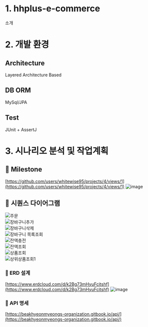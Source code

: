 # 1. hhplus-e-commerce
소개 


# 2. 개발 환경 
## Architecture
Layered Architecture Based

## DB ORM
MySql/JPA

## Test
JUnit + AssertJ 


# 3. 시나리오 분석 및 작업계획
## 📕 Milestone
[https://github.com/users/whitewise95/projects/4/views/1](https://github.com/users/whitewise95/projects/4/views/1)
![image](https://github.com/whitewise95/hhplus-e-commerce/assets/81284265/cc4ac437-6e2f-4079-a79f-73b127a56707)


## 📕 시퀀스 다이어그램  
![주문](https://github.com/whitewise95/hhplus-e-commerce/assets/81284265/12b30802-b71d-4caa-9bd0-ed70e34180e3)  
![장바구니추가](https://github.com/whitewise95/hhplus-e-commerce/assets/81284265/ba20f75b-f987-43ca-9ecd-ac7d0f3b54d0)  
![장바구니삭제](https://github.com/whitewise95/hhplus-e-commerce/assets/81284265/eefbfaa7-78d3-403b-a487-d69254a62f11)  
![장바구니 목록조회](https://github.com/whitewise95/hhplus-e-commerce/assets/81284265/73de6ded-cc32-4a04-83df-1ace78d34ed9)  
![잔액충전](https://github.com/whitewise95/hhplus-e-commerce/assets/81284265/828645a2-89ed-46b8-8ac9-4ee8a4f00645)  
![잔액조회](https://github.com/whitewise95/hhplus-e-commerce/assets/81284265/5737af7d-2c7f-49d1-b1b2-2c559e47e9d8)  
![상품조회](https://github.com/whitewise95/hhplus-e-commerce/assets/81284265/677fbce6-8e17-436e-b6df-bfe1d05bf2bd)  
![상위상품조회1](https://github.com/whitewise95/hhplus-e-commerce/assets/81284265/d72b4f53-3beb-4999-8998-4295fcf92f35)  

### 📕 ERD 설계
[https://www.erdcloud.com/d/k2Bg73mHyuFcitshf](https://www.erdcloud.com/d/k2Bg73mHyuFcitshf)
![image](https://github.com/whitewise95/hhplus-e-commerce/assets/81284265/4faef58c-13a0-4109-84d8-13194c13d8b3)

### 📕 API 명세
[https://beakhyeonmyeongs-organization.gitbook.io/api/](https://beakhyeonmyeongs-organization.gitbook.io/api/)



